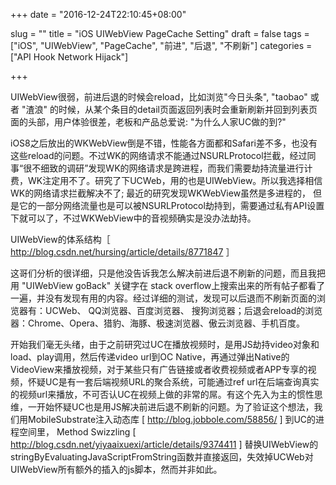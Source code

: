 +++
date = "2016-12-24T22:10:45+08:00"

slug = ""
title = "iOS UIWebView PageCache Setting"
draft = false
tags = ["iOS", "UIWebView", "PageCache", "前进", "后退", "不刷新"]
categories = ["API Hook Network Hijack"]

+++

UIWebView很弱，前进后退的时候会reload，比如浏览"今日头条", "taobao" 或者 "渣浪" 的时候，从某个条目的detail页面返回列表时会重新刷新并回到列表页面的头部，用户体验很差，老板和产品总爱说: "为什么人家UC做的到?"  
    

iOS8之后放出的WKWebView倒是不错，性能各方面都和Safari差不多，也没有这些reload的问题。不过WK的网络请求不能通过NSURLProtocol拦截，经过同事“很不细致的调研”发现WK的网络请求是跨进程，而我们需要劫持流量进行计费，WK注定用不了。研究了下UCWeb，用的也是UIWebView。所以我选择相信WK的网络请求拦截解决不了; 最近的研究发现WKWebView虽然是多进程的， 但是它的一部分网络流量也是可以被NSURLProtocol劫持到，需要通过私有API设置下就可以了，不过WKWebView中的音视频确实是没办法劫持。


UIWebView的体系结构［ http://blog.csdn.net/hursing/article/details/8771847 ］   

这哥们分析的很详细，只是他没告诉我怎么解决前进后退不刷新的问题，而且我把用 "UIWebView  goBack" 关键字在 stack overflow上搜索出来的所有帖子都看了一遍，并没有发现有用的内容。经过详细的测试，发现可以后退而不刷新页面的浏览器有：UCWeb、 QQ浏览器、百度浏览器、 搜狗浏览器；后退会reload的浏览器：Chrome、Opera、猎豹、海豚、极速浏览器、傲云浏览器、手机百度。

开始我们毫无头绪，由于之前研究过UC在播放视频时，是用JS劫持video对象和load、play调用，然后传递video url到OC Native，再通过弹出Native的VideoView来播放视频，对于某些只有广告链接或者收费视频或者APP专享的视频，怀疑UC是有一套后端视频URL的聚合系统，可能通过ref url在后端查询真实的视频url来播放，不可否认UC在视频上做的非常的屌。有这个先入为主的惯性思维，一开始怀疑UC也是用JS解决前进后退不刷新的问题。为了验证这个想法，我们用MobileSubstrate注入动态库 [ http://blog.jobbole.com/58856/ ] 到UC的进程空间里， Method Swizzling [ http://blog.csdn.net/yiyaaixuexi/article/details/9374411 ] 替换UIWebView的 stringByEvaluatingJavaScriptFromString函数并直接返回，失效掉UCWeb对UIWebView所有额外的插入的js脚本，然而并非如此。